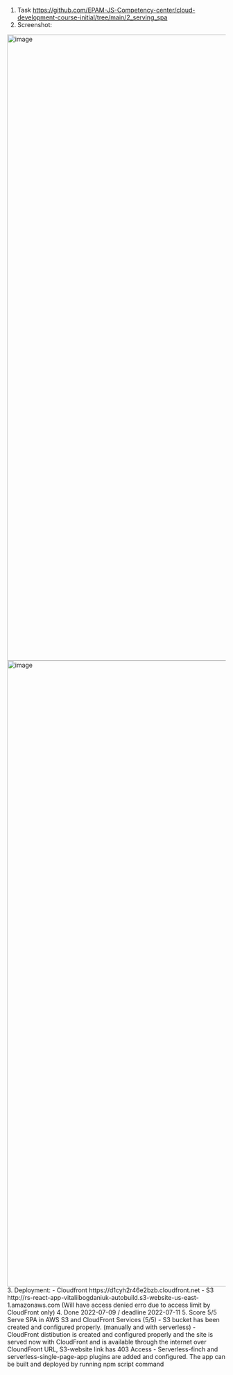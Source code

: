 1. Task https://github.com/EPAM-JS-Competency-center/cloud-development-course-initial/tree/main/2_serving_spa
2. Screenshot:
<img width="1440" alt="image" src="https://user-images.githubusercontent.com/23727250/178113708-ff377622-72e0-455a-abdf-9f98b43ee438.png">
<img width="1440" alt="image" src="https://user-images.githubusercontent.com/23727250/178113721-27f4b65c-3d25-45f5-b13c-ab11f9ac9186.png">
3. Deployment:
  - Cloudfront https://d1cyh2r46e2bzb.cloudfront.net
  - S3 http://rs-react-app-vitaliibogdaniuk-autobuild.s3-website-us-east-1.amazonaws.com (Will have access denied erro due to access limit by CloudFront only)
4. Done 2022-07-09 / deadline 2022-07-11
5. Score 5/5
  Serve SPA in AWS S3 and CloudFront Services (5/5)
  - S3 bucket has been created and configured properly. (manually and with serverless)
  - CloudFront distibution is created and configured properly and the site is served now with CloudFront and is available through the internet over CloundFront URL, S3-website link has 403 Access
  - Serverless-finch and serverless-single-page-app plugins are added and configured. The app can be built and deployed by running npm script command
